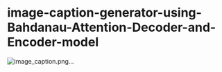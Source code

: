 # image-caption-generator-using-Bahdanau-Attention-Decoder-and-Encoder-model

![ image_caption.png…]()
